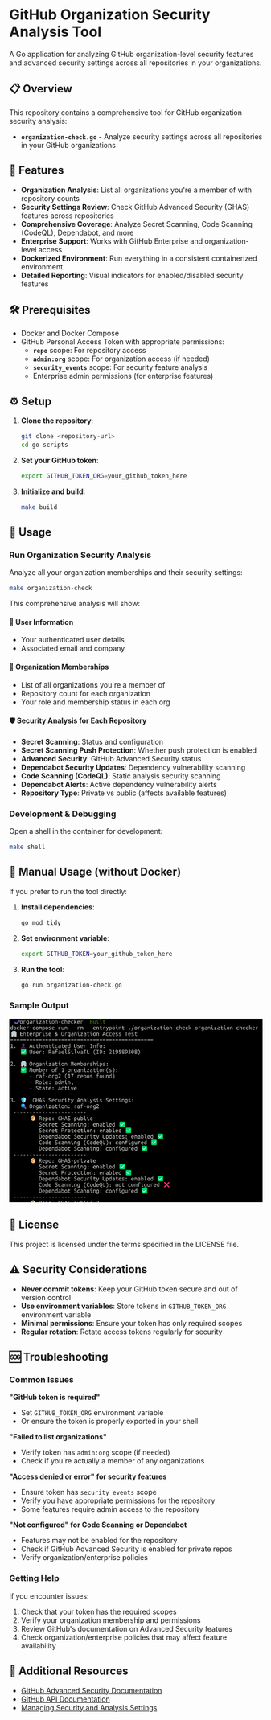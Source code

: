 # GitHub Organization Security Analysis Tool

A Go application for analyzing GitHub organization-level security features and advanced security settings across all repositories in your organizations.

## 📋 Overview

This repository contains a comprehensive tool for GitHub organization security analysis:

- **`organization-check.go`** - Analyze security settings across all repositories in your GitHub organizations

## 🚀 Features

- **Organization Analysis**: List all organizations you're a member of with repository counts
- **Security Settings Review**: Check GitHub Advanced Security (GHAS) features across repositories
- **Comprehensive Coverage**: Analyze Secret Scanning, Code Scanning (CodeQL), Dependabot, and more
- **Enterprise Support**: Works with GitHub Enterprise and organization-level access
- **Dockerized Environment**: Run everything in a consistent containerized environment
- **Detailed Reporting**: Visual indicators for enabled/disabled security features

## 🛠️ Prerequisites

- Docker and Docker Compose
- GitHub Personal Access Token with appropriate permissions:
  - **`repo`** scope: For repository access
  - **`admin:org`** scope: For organization access (if needed)
  - **`security_events`** scope: For security feature analysis
  - Enterprise admin permissions (for enterprise features)

## ⚙️ Setup

1. **Clone the repository**:
   ```bash
   git clone <repository-url>
   cd go-scripts
   ```

2. **Set your GitHub token**:
   ```bash
   export GITHUB_TOKEN_ORG=your_github_token_here
   ```

3. **Initialize and build**:
   ```bash
   make build
   ```

## 📖 Usage

### Run Organization Security Analysis

Analyze all your organization memberships and their security settings:

```bash
make organization-check
```

This comprehensive analysis will show:

#### 👤 **User Information**
- Your authenticated user details
- Associated email and company

#### 🏢 **Organization Memberships**
- List of all organizations you're a member of
- Repository count for each organization
- Your role and membership status in each org

#### 🛡️ **Security Analysis for Each Repository**
- **Secret Scanning**: Status and configuration
- **Secret Scanning Push Protection**: Whether push protection is enabled
- **Advanced Security**: GitHub Advanced Security status
- **Dependabot Security Updates**: Dependency vulnerability scanning
- **Code Scanning (CodeQL)**: Static analysis security scanning
- **Dependabot Alerts**: Active dependency vulnerability alerts
- **Repository Type**: Private vs public (affects available features)

### Development & Debugging

Open a shell in the container for development:

```bash
make shell
```

## 🔧 Manual Usage (without Docker)

If you prefer to run the tool directly:

1. **Install dependencies**:
   ```bash
   go mod tidy
   ```

2. **Set environment variable**:
   ```bash
   export GITHUB_TOKEN=your_github_token_here
   ```

3. **Run the tool**:
   ```bash
   go run organization-check.go
   ```

### Sample Output


![sample](./images/sample-output.png)

## 📜 License

This project is licensed under the terms specified in the LICENSE file.

## ⚠️ Security Considerations

- **Never commit tokens**: Keep your GitHub token secure and out of version control
- **Use environment variables**: Store tokens in `GITHUB_TOKEN_ORG` environment variable
- **Minimal permissions**: Ensure your token has only required scopes
- **Regular rotation**: Rotate access tokens regularly for security

## 🆘 Troubleshooting

### Common Issues

**"GitHub token is required"**
- Set `GITHUB_TOKEN_ORG` environment variable
- Or ensure the token is properly exported in your shell

**"Failed to list organizations"**
- Verify token has `admin:org` scope (if needed)
- Check if you're actually a member of any organizations

**"Access denied or error" for security features**
- Ensure token has `security_events` scope
- Verify you have appropriate permissions for the repository
- Some features require admin access to the repository

**"Not configured" for Code Scanning or Dependabot**
- Features may not be enabled for the repository
- Check if GitHub Advanced Security is enabled for private repos
- Verify organization/enterprise policies

### Getting Help

If you encounter issues:
1. Check that your token has the required scopes
2. Verify your organization membership and permissions
3. Review GitHub's documentation on Advanced Security features
4. Check organization/enterprise policies that may affect feature availability

## 🔗 Additional Resources

- [GitHub Advanced Security Documentation](https://docs.github.com/en/enterprise-cloud@latest/get-started/learning-about-github/about-github-advanced-security)
- [GitHub API Documentation](https://docs.github.com/en/rest)
- [Managing Security and Analysis Settings](https://docs.github.com/en/repositories/managing-your-repositorys-settings-and-features/enabling-features-for-your-repository/managing-security-and-analysis-settings-for-your-repository)

